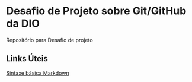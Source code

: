 # Desafio de Projeto sobre Git/GitHub da DIO
Repositório para Desafio de projeto 

## Links Úteis
[Sintaxe básica Markdown](https://www.markdownguide.org/basic-syntax/)
